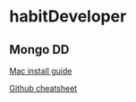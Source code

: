 # habitDeveloper

## Mongo DD

[Mac install guide](https://www.mongodb.com/docs/manual/tutorial/install-mongodb-on-os-x/)

[Github cheatsheet](https://gist.github.com/bradtraversy/f407d642bdc3b31681bc7e56d95485b6)
